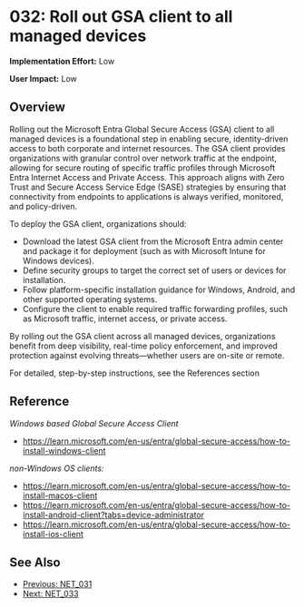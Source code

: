 ﻿# 032: Roll out GSA client to all managed devices

**Implementation Effort:** Low 

**User Impact:** Low 
 
## Overview
Rolling out the Microsoft Entra Global Secure Access (GSA) client to all managed devices is a foundational step in enabling secure, identity-driven access to both corporate and internet resources. The GSA client provides organizations with granular control over network traffic at the endpoint, allowing for secure routing of specific traffic profiles through Microsoft Entra Internet Access and Private Access. This approach aligns with Zero Trust and Secure Access Service Edge (SASE) strategies by ensuring that connectivity from endpoints to applications is always verified, monitored, and policy-driven.

To deploy the GSA client, organizations should:

- Download the latest GSA client from the Microsoft Entra admin center and package it for deployment (such as with Microsoft Intune for Windows devices).
- Define security groups to target the correct set of users or devices for installation.
- Follow platform-specific installation guidance for Windows, Android, and other supported operating systems.
- Configure the client to enable required traffic forwarding profiles, such as Microsoft traffic, internet access, or private access.

By rolling out the GSA client across all managed devices, organizations benefit from deep visibility, real-time policy enforcement, and improved protection against evolving threats—whether users are on-site or remote.

For detailed, step-by-step instructions, see the References section


## Reference
*Windows based Global Secure Access Client*
- https://learn.microsoft.com/en-us/entra/global-secure-access/how-to-install-windows-client  

*non-Windows OS clients:* 
- https://learn.microsoft.com/en-us/entra/global-secure-access/how-to-install-macos-client
- https://learn.microsoft.com/en-us/entra/global-secure-access/how-to-install-android-client?tabs=device-administrator
- https://learn.microsoft.com/en-us/entra/global-secure-access/how-to-install-ios-client

## See Also
- [Previous: NET_031](NET_031.md)
- [Next: NET_033](NET_033.md)
